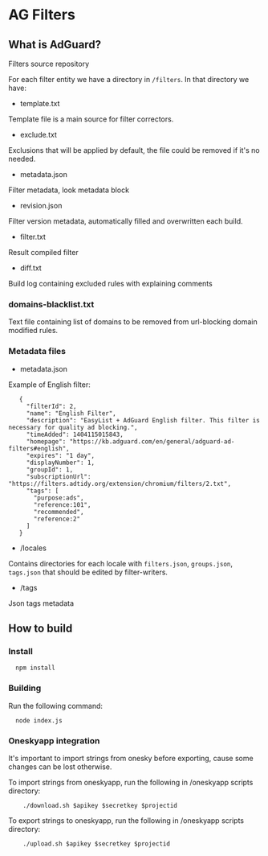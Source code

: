 # AG Filters

## What is AdGuard?

Filters source repository

For each filter entity we have a directory in `/filters`.
In that directory we have: 
- template.txt

Template file is a main source for filter correctors. 
 
- exclude.txt

Exclusions that will be applied by default, the file could be removed if it's no needed. 

- metadata.json

Filter metadata, look metadata block

- revision.json

Filter version metadata, automatically filled and overwritten each build.

- filter.txt

Result compiled filter 

- diff.txt

Build log containing excluded rules with explaining comments 

### domains-blacklist.txt

Text file containing list of domains to be removed from url-blocking domain modified rules.

### Metadata files

- metadata.json

Example of English filter:
```
   {
     "filterId": 2,
     "name": "English Filter",
     "description": "EasyList + AdGuard English filter. This filter is necessary for quality ad blocking.",
     "timeAdded": 1404115015843,
     "homepage": "https://kb.adguard.com/en/general/adguard-ad-filters#english",
     "expires": "1 day",
     "displayNumber": 1,
     "groupId": 1,
     "subscriptionUrl": "https://filters.adtidy.org/extension/chromium/filters/2.txt",
     "tags": [
       "purpose:ads",
   	   "reference:101",
   	   "recommended",
   	   "reference:2"
     ]
   }
```

- /locales

Contains directories for each locale with `filters.json`, `groups.json`, `tags.json` that should be edited by filter-writers.

- /tags

Json tags metadata

## How to build

### Install

```
  npm install
```

### Building

Run the following command:
```
  node index.js
```


### Oneskyapp integration

It's important to import strings from onesky before exporting, cause some changes can be lost otherwise.

To import strings from oneskyapp, run the following in /oneskyapp scripts directory:
```
    ./download.sh $apikey $secretkey $projectid
```

To export strings to oneskyapp, run the following in /oneskyapp scripts directory:
```
    ./upload.sh $apikey $secretkey $projectid
```
